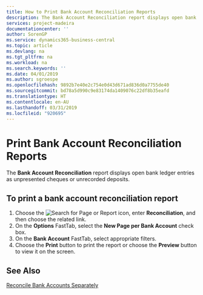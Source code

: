 ```yaml
---
title: How to Print Bank Account Reconciliation Reports
description: The Bank Account Reconciliation report displays open bank ledger entries as unpresented cheques or unrecorded deposits.
services: project-madeira
documentationcenter: ''
author: SorenGP
ms.service: dynamics365-business-central
ms.topic: article
ms.devlang: na
ms.tgt_pltfrm: na
ms.workload: na
ms.search.keywords: ''
ms.date: 04/01/2019
ms.author: sgroespe
ms.openlocfilehash: 9892b7e40e2c754e0d43d671ad836d0a7755de40
ms.sourcegitcommit: bd78a5d990c9e83174da1409076c22df8b35eafd
ms.translationtype: HT
ms.contentlocale: en-AU
ms.lasthandoff: 03/31/2019
ms.locfileid: "920695"
---
```

# <a name="print-bank-account-reconciliation-reports"></a>Print Bank Account Reconciliation Reports
The **Bank Account Reconciliation** report displays open bank ledger entries as unpresented cheques or unrecorded deposits.  

## <a name="to-print-a-bank-account-reconciliation-report"></a>To print a bank account reconciliation report  

1.  Choose the ![Search for Page or Report](../../media/ui-search/search_small.png "Search for Page or Report icon") icon, enter **Reconciliation**, and then choose the related link.  
2.  On the **Options** FastTab, select the **New Page per Bank Account** check box.  
3.  On the **Bank Account** FastTab, select appropriate filters.  
4.  Choose the **Print** button to print the report or choose the **Preview** button to view it on the screen.  

## <a name="see-also"></a>See Also  
[Reconcile Bank Accounts Separately](../../bank-how-reconcile-bank-accounts-separately.md)
